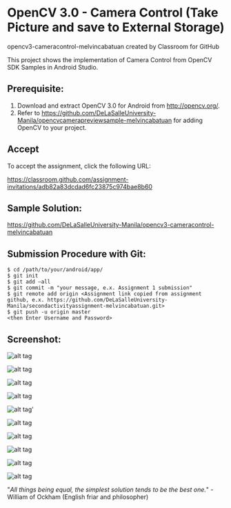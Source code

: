# OpenCV 3.0 - Camera Control (Take Picture and save to External Storage)

opencv3-cameracontrol-melvincabatuan created by Classroom for GitHub

This project shows the implementation of Camera Control from OpenCV SDK Samples in Android Studio.

## Prerequisite:

1. Download and extract OpenCV 3.0 for Android from http://opencv.org/.
2. Refer to https://github.com/DeLaSalleUniversity-Manila/opencvcamerapreviewsample-melvincabatuan for adding OpenCV to your project.

## Accept

To accept the assignment, click the following URL:

https://classroom.github.com/assignment-invitations/adb82a83dcdad6fc23875c974bae8b60

## Sample Solution:

https://github.com/DeLaSalleUniversity-Manila/opencv3-cameracontrol-melvincabatuan

## Submission Procedure with Git: 

```shell
$ cd /path/to/your/android/app/
$ git init
$ git add –all
$ git commit -m "your message, e.x. Assignment 1 submission"
$ git remote add origin <Assignment link copied from assignment github, e.x. https://github.com/DeLaSalleUniversity-Manila/secondactivityassignment-melvincabatuan.git>
$ git push -u origin master
<then Enter Username and Password>
```


## Screenshot:

![alt tag](https://github.com/DeLaSalleUniversity-Manila/opencv3-cameracontrol-melvincabatuan/blob/master/device-2015-11-08-083352.png)

![alt tag](https://github.com/DeLaSalleUniversity-Manila/opencv3-cameracontrol-melvincabatuan/blob/master/device-2015-11-08-083713.png)

![alt tag](https://github.com/DeLaSalleUniversity-Manila/opencv3-cameracontrol-melvincabatuan/blob/master/device-2015-11-08-171546.png)

![alt tag](https://github.com/DeLaSalleUniversity-Manila/opencv3-cameracontrol-melvincabatuan/blob/master/device-2015-11-08-171642.png)

![alt tag](https://github.com/DeLaSalleUniversity-Manila/opencv3-cameracontrol-melvincabatuan/blob/master/device-2015-11-08-171707.png)'

![alt tag](https://github.com/DeLaSalleUniversity-Manila/opencv3-cameracontrol-melvincabatuan/blob/master/device-2015-11-08-171739.png)

![alt tag](https://github.com/DeLaSalleUniversity-Manila/opencv3-cameracontrol-melvincabatuan/blob/master/device-2015-11-08-171850.png)

![alt tag](https://github.com/DeLaSalleUniversity-Manila/opencv3-cameracontrol-melvincabatuan/blob/master/device-2015-11-08-171930.png)

![alt tag](https://github.com/DeLaSalleUniversity-Manila/opencv3-cameracontrol-melvincabatuan/blob/master/device-2015-11-08-172048.png)

![alt tag](https://github.com/DeLaSalleUniversity-Manila/opencv3-cameracontrol-melvincabatuan/blob/master/device-2015-11-08-172131.png)

"*All things being equal, the simplest solution tends to be the best one.*" - William of Ockham (English friar and philosopher) 
